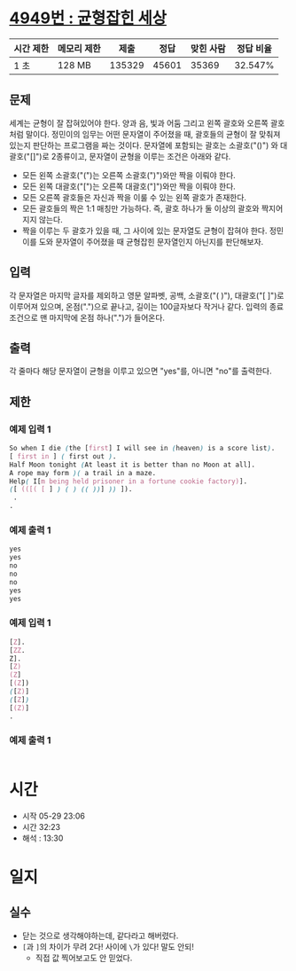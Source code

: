 [4949번 : 균형잡힌 세상](https://www.acmicpc.net/problem/4949)
=======================================================

| 시간 제한 | 메모리 제한 | 제출 | 정답 | 맞힌 사람 | 정답 비율 |
| --- | --- | --- | --- | --- | --- |
| 1 초 | 128 MB | 135329 | 45601 | 35369 | 32.547% |


문제
--
세계는 균형이 잘 잡혀있어야 한다. 양과 음, 빛과 어둠 그리고 왼쪽 괄호와 오른쪽 괄호처럼 말이다.
정민이의 임무는 어떤 문자열이 주어졌을 때, 괄호들의 균형이 잘 맞춰져 있는지 판단하는 프로그램을 짜는 것이다.
문자열에 포함되는 괄호는 소괄호("()") 와 대괄호("[]")로 2종류이고, 문자열이 균형을 이루는 조건은 아래와 같다.
* 모든 왼쪽 소괄호("(")는 오른쪽 소괄호(")")와만 짝을 이뤄야 한다.
* 모든 왼쪽 대괄호("[")는 오른쪽 대괄호("]")와만 짝을 이뤄야 한다.
* 모든 오른쪽 괄호들은 자신과 짝을 이룰 수 있는 왼쪽 괄호가 존재한다.
* 모든 괄호들의 짝은 1:1 매칭만 가능하다. 즉, 괄호 하나가 둘 이상의 괄호와 짝지어지지 않는다.
* 짝을 이루는 두 괄호가 있을 때, 그 사이에 있는 문자열도 균형이 잡혀야 한다.
정민이를 도와 문자열이 주어졌을 때 균형잡힌 문자열인지 아닌지를 판단해보자.


입력
--
각 문자열은 마지막 글자를 제외하고 영문 알파벳, 공백, 소괄호("( )"), 대괄호("[ ]")로 이루어져 있으며, 온점(".")으로 끝나고, 길이는 100글자보다 작거나 같다.
입력의 종료조건으로 맨 마지막에 온점 하나(".")가 들어온다.


출력
--
각 줄마다 해당 문자열이 균형을 이루고 있으면 "yes"를, 아니면 "no"를 출력한다.


제한
--


### 예제 입력 1
```css
So when I die (the [first] I will see in (heaven) is a score list).
[ first in ] ( first out ).
Half Moon tonight (At least it is better than no Moon at all].
A rope may form )( a trail in a maze.
Help( I[m being held prisoner in a fortune cookie factory)].
([ (([( [ ] ) ( ) (( ))] )) ]).
 .
.
```


### 예제 출력 1
```css
yes
yes
no
no
no
yes
yes
```
### 예제 입력 1
```css
[Z].
[ZZ.
Z].
[Z)
(Z]
[(Z])
([Z)]
([Z])
[(Z)]
.
```

### 예제 출력 1
```css
```


# 시간 
- 시작 05-29 23:06
- 시간 32:23
- 해석 : 13:30 

# 일지
## 실수
- 닫는 것으로 생각해야하는데, 같다라고 해버렸다.
- `[`과 `]`의 차이가 무려 2다! 사이에 `\`가 있다! 말도 안되!
  - 직접 값 찍어보고도 안 믿었다.


